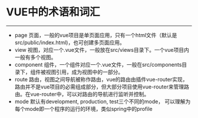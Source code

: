 # VUE中的术语和词汇
----

* page 页面，一般的vue项目是单页面应用，只有一个html文件（默认是src/public/index.html)，也可创建多页面应用。
* view 视图，对应一个.vue文件，一般放在src/views目录下。一个vue项目内一般有多个视图。
* component 组件，一个组件对应一个.vue文件，一般在src/components目录下，组件被视图引用，成为视图中的一部分。
* route 路由，视图之间导航被称作路由，vue的路由由插件vue-router实现，路由并不是vue项目的必需组成部分，但大部分项目使用vue-router来管理路由。在vue-router中，可以对路由的导航进行监听并控制。
* mode 默认有development, production, test三个不同的mode， 可以理解为每个mode即一个程序的运行的环境，类似spring中的profile

